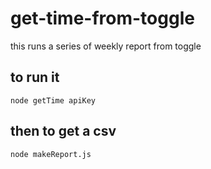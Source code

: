 # get-time-from-toggle
this runs a series of weekly report from toggle

## to run it

```node getTime apiKey```

## then to get a csv

```node makeReport.js```
